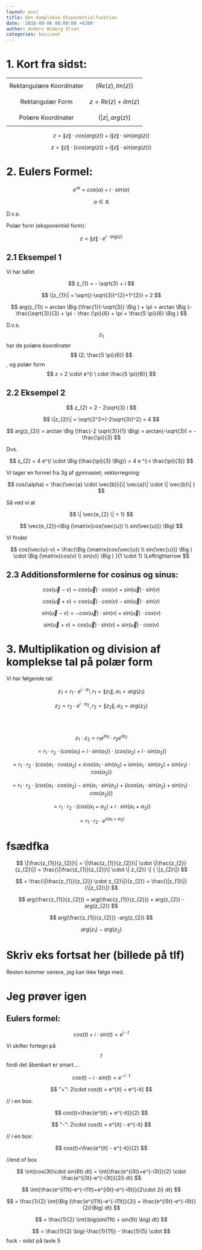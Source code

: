 ```yaml
---
layout: post
title: Den Komplekse Eksponentialfunktion
date: '2016-09-06 08:00:00 +0200'
author: Anders Wiberg Olsen
categories: basismat
---
```


# 1. Kort fra sidst:

|     |     |
|:---:|:---:|
| Rektangulære Koordinater | $$ \big (Re(z), Im(z)\big ) $$ |
| Rektangulær Form | $$ z = Re(z)+iIm(z) $$ |
| Polære Koordinater | $$ (\|z\|, arg(z)) $$ |

$$ z = \|z\| \cdot cos \big (arg(z) \big) + i \|z\| \cdot sin \big (arg(z) \big) $$

$$ z = \|z\| \cdot \Big ( cos \big (arg(z) \big) + i \|z\| \cdot sin \big (arg(z) \big) \Big ) $$

# 2. Eulers Formel:

$$ e^{i \alpha} = cos(\alpha)+i\cdot sin(\alpha) $$

$$ \alpha \in \mathbb{R} $$

D.v.s:

Polær form (eksponentiel form):

$$ z = \|z\| \cdot e^{i \cdot arg(z)} $$

## 2.1 Eksempel 1

Vi har tallet

$$ z_{1} = - \sqrt{3} + i $$

$$ \|z_{1}\| = \sqrt{(-\sqrt{3})^{2}+1^{2}} = 2 $$

$$ arg(z_{1}) = arctan \Big (\frac{1}{-\sqrt{3}} \Big ) + \pi = arctan \Big (- \frac{\sqrt{3}}{3} + \pi - \frac {\pi}{6} + \pi = \frac{5 \pi}{6} \Big ) $$

D.v.s. $$ z_{1} $$ har de polære koordinater $$ (2; \frac{5 \pi}{6}) $$, og polær form $$ z = 2 \cdot e^{i \ cdot \frac{5 \pi}{6}} $$

## 2.2 Eksempel 2

$$ z_{2} = 2 - 2\sqrt{3} i $$

$$ \|z_{2}\| = \sqrt{2^2+(-2\sqrt{3})^2} = 4 $$

$$ arg(z_{2}) = arctan \Big (\frac{-2 \sqrt{3}}{1} \Big) = arctan(-\sqrt{3}) = -\frac{\pi}{3} $$

Dvs.

$$ z_{2} + 4 e^{i \cdot \Big (\frac{\pi}{3} \Big)} = 4 e ^{-i \frac{\pi}{3}} $$

Vi tager en formel fra 3g af gymnasiet; vektorregning:

$$ cos(\alpha) = \frac{\vec{a} \cdot \vec{b}}{\| \vec{a}\| \cdot \| \vec{b}\| } $$

Så ved vi at

$$ \| \vec{e_{2} \| = 1} $$

$$ \vec{e_{2}}=\Big (\matrix{cos(\vec{u}) \\ sin(\vec{u})} \Big) $$

Vi finder

$$ cos(\vec{u}-v) = \frac{\Big (\matrix{cos(\vec{u}) \\ sin(\vec{u})} \Big ) \cdot \Big (\matrix{cos(v) \\ sin(v)} \Big ) }{1 \cdot 1} \Leftrightarrow $$

## 2.3 Additionsformlerne for cosinus og sinus:

$$ cos(\vec{u} - v) = cos(\vec{u}) \cdot cos(v) + sin(\vec{u}) \cdot sin(v) $$

$$ cos(\vec{u} + v) = cos(\vec{u}) \cdot cos(v) - sin(\vec{u}) \cdot sin(v) $$

$$ sin(\vec{u} - v) = -cos(\vec{u}) \cdot sin(v) + sin(\vec{u}) \cdot cos(v) $$

$$ sin(\vec{u} + v) = cos(\vec{u}) \cdot sin(v) + sin(\vec{u}) \cdot cos(v) $$

# 3. Multiplikation og division af komplekse tal på polær form

Vi har følgende tal:

$$ z_{1} = r_{1} \cdot e^{i\cdot \alpha_{1}},    r_{1} = \|z_{1}\|, \alpha_{1} = arg(z_{1}) $$

$$ z_{2} = r_{2} \cdot e^{i\cdot \alpha_{2}},    r_{2} = \|z_{2}\|, \alpha_{2} = arg(z_{2}) $$

<br/><br/>

$$  z_{1} \cdot z_{2} = r_{1} e^{i\alpha_{1}} \cdot r_{2} e^{i\alpha_{2}} $$

  $$ = r_{1} \cdot r_{2} \cdot \big (cos(\alpha_{1}) + i \cdot sin(\alpha_{1}) \big ) \cdot \big (cos(\alpha_{2}) + i \cdot sin(\alpha_{2}) \big ) $$

  $$ = r_{1} \cdot r_{2} \cdot \big (cos(\alpha_{1} \cdot cos(\alpha_{2}) + i cos(\alpha_{1} \cdot sin(\alpha_{2}) + i sin(\alpha_{1} \cdot sin(\alpha_{2}) + sin(v_{1}) \cdot cos(\alpha_{2}) \big)$$

  $$ = r_{1} \cdot r_{2} \cdot \Big (cos(\alpha_{1} \cdot cos(\alpha_{2}) - sin(\alpha_{1} \cdot sin(\alpha_{2}) + \big(i cos(\alpha_{1} \cdot sin(\alpha_{2}) + sin(v_{1}) \cdot cos(\alpha_{2}) \big) \Big )$$

  $$ = r_{1} \cdot r_{2} \cdot \big (cos(\alpha_{1} + \alpha_{2}) + i \cdot sin(\alpha_{1} + \alpha_{2}) \big ) $$

  $$ = r_{1} \cdot r_{2} \cdot e^{i(\alpha_{1}+\alpha_{2})} $$

# fsædfka

$$ \|\frac{z_{1}}{z_{2}}\| = \|\frac{z_{1}}{z_{2}}\| \cdot \|\frac{z_{2}}{z_{2}\|} = \frac{\|\frac{z_{1}}{z_{2}}\| \cdot \| z_{2}} \| { \|z_{2}\|} $$

$$ = \frac{\|\frac{z_{1}}{z_{2}} \cdot z_{2}\|}{z_{2}} = \frac{\|z_{1}\|}{\|z_{2}\|} $$

$$ arg(\frac{z_{1}}{z_{2}}) = arg(\frac{z_{1}}{z_{2}}) + arg(z_{2}) - arg(z_{2}) $$

$$ arg(\frac{z_{1}}{z_{2}}) -arg(z_{2}) $$

$$ arg(z_{1}) - arg(z_{2}) $$

# Skriv eks fortsat her (billede på tlf)

Resten kommer senere, jeg kan ikke følge med.

# Jeg prøver igen

## Eulers formel:

$$ cos(t) + i \cdot sin(t) = e^{i \cdot t} $$

Vi skifter fortegn på $$ t $$ fordi det åbenbart er smart....

$$ cos(t) - i \cdot sin(t) = e^{- i \cdot t} $$

$$ "+": 2\cdot cos(t) = e^{it} + e^{-it} $$

// i en box:

$$ cos(t)=\frac{e^{it} + e^{-it}}{2} $$

$$ "-": 2\cdot cos(t) = e^{it} - e^{-it} $$

// i en box:

$$ cos(t)=\frac{e^{it} - e^{-it}}{2} $$

//end of box

$$ \int{cos(3t)\cdot sin(8t) dt} = \int{\frac{e^{i3t}+e^{-i3t}}{2} \cdot \frac{e^{i3t}-e^{-i3t}}{2i} dt} $$

$$ \int{\frac{e^{i11t}-e^{-i11t}+e^{i5t}-e^{-i5t}}{2\cdot 2i} dt} $$

$$ = \frac{1}{2} \int{\Big (\frac{e^{i11t}-e^{-i11t}}{2i} + \frac{e^{i5t}-e^{-i5t}}{2i}\Big) dt} $$

$$ = \frac{1}{2} \int{\big(sin(11t) + sin(5t) \big) dt} $$

$$ = \frac{1}{2} \big(-\frac{1}{11}) - \frac{1}{5} \cdot  $$
fuck - sidst på tavle 5
